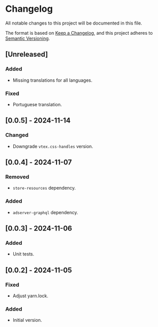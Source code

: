 # Changelog

All notable changes to this project will be documented in this file.

The format is based on [Keep a Changelog](https://keepachangelog.com/en/1.0.0/),
and this project adheres to [Semantic Versioning](https://semver.org/spec/v2.0.0.html).

## [Unreleased]

### Added

- Missing translations for all languages.

### Fixed

- Portuguese translation.

## [0.0.5] - 2024-11-14

### Changed

- Downgrade `vtex.css-handles` version.

## [0.0.4] - 2024-11-07

### Removed

- `store-resources` dependency.

### Added

- `adserver-graphql` dependency.

## [0.0.3] - 2024-11-06

### Added

- Unit tests.

## [0.0.2] - 2024-11-05

### Fixed

- Adjust yarn.lock.

### Added

- Initial version.
